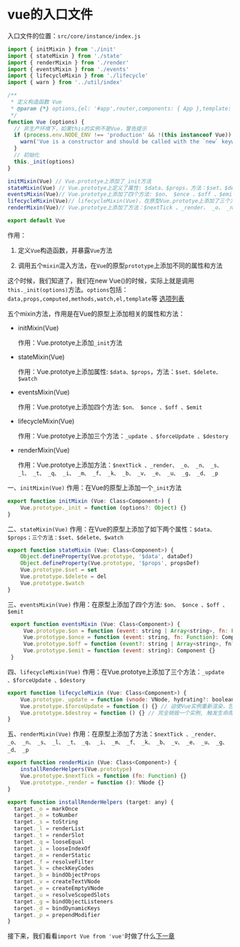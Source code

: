 # vue的入口文件

入口文件的位置：`src/core/instance/index.js`

``` javascript
import { initMixin } from './init'
import { stateMixin } from './state'
import { renderMixin } from './render'
import { eventsMixin } from './events'
import { lifecycleMixin } from './lifecycle'
import { warn } from '../util/index'

/**
 * 定义构造函数 Vue
 * @param {*} options,{el: '#app',router,components: { App },template: '<App/>',}
 */
function Vue (options) {
  // 非生产环境下，如果this的实例不是Vue，警告提示
  if (process.env.NODE_ENV !== 'production' && !(this instanceof Vue)) {
    warn('Vue is a constructor and should be called with the `new` keyword')
  }
  // 初始化
  this._init(options)
}

initMixin(Vue) // Vue.prototye上添加了_init方法
stateMixin(Vue) // Vue.prototye上定义了属性: $data、$props，方法：$set、$delete、$watch
eventsMixin(Vue)// Vue.prototye上添加了四个方法: $on、 $once 、$off 、$emit
lifecycleMixin(Vue)// lifecycleMixin(Vue)，在原型Vue.prototye上添加了三个方法：_update 、$forceUpdate 、$destory
renderMixin(Vue)// Vue.prototye上添加了方法：$nextTick 、_render、 _o、 _n、 _s、 _l、 _t、 _q、 _i、 _m、 _f、 _k、 _b、 _v、 _e、 _u、 _g、 _d、 _p

export default Vue

```

作用：

1. 定义`Vue`构造函数，并暴露`Vue`方法

2. 调用五个`mixin`混入方法，在`Vue`的原型`prototype`上添加不同的属性和方法

这个时候，我们知道了，我们在new Vue()的时候，实际上就是调用`this._init(options)`方法。`options`包括：`data,props,computed,methods,watch,el,template`等
[选项列表](https://cn.vuejs.org/v2/api/#%E9%80%89%E9%A1%B9-%E6%95%B0%E6%8D%AE)

五个mixin方法，作用是在Vue的原型上添加相关的属性和方法：

- initMixin(Vue)

    作用：Vue.prototye上添加`_init`方法

- stateMixin(Vue)

    作用：Vue.prototye上添加属性: `$data、$props`，方法：`$set、$delete、$watch`

- eventsMixin(Vue)

    作用：Vue.prototye上添加四个方法: `$on、 $once 、$off 、$emit`

- lifecycleMixin(Vue)

    作用：Vue.prototye上添加三个方法：`_update 、$forceUpdate 、$destory`
- renderMixin(Vue)

    作用：Vue.prototye上添加方法：`$nextTick 、_render、 _o、 _n、 _s、 _l、 _t、 _q、 _i、 _m、 _f、 _k、 _b、 _v、 _e、 _u、 _g、 _d、 _p`

一、`initMixin(Vue)`
作用：在Vue的原型上添加一个`_init`方法

```javascript
export function initMixin (Vue: Class<Component>) {
    Vue.prototype._init = function (options?: Object) {}
}
```

二、`stateMixin(Vue)`
作用：在Vue的原型上添加了如下两个属性：`$data、$props；三个方法：$set、$delete、$watch`

```javascript
export function stateMixin (Vue: Class<Component>) {
    Object.defineProperty(Vue.prototype, '$data', dataDef)
    Object.defineProperty(Vue.prototype, '$props', propsDef)
    Vue.prototype.$set = set
    Vue.prototype.$delete = del
    Vue.prototype.$watch
}
```

三、`eventsMixin(Vue)`
作用：在原型上添加了四个方法: `$on、 $once 、$off 、$emit`

```javascript
 export function eventsMixin (Vue: Class<Component>) {
     Vue.prototype.$on = function (event: string | Array<string>, fn: Function): Component {}
     Vue.prototype.$once = function (event: string, fn: Function): Component {}
     Vue.prototype.$off = function (event?: string | Array<string>, fn?: Function): Component {}
     Vue.prototype.$emit = function (event: string): Component {}
 }
```

四、`lifecycleMixin(Vue)`
作用：在Vue.prototye上添加了三个方法：`_update 、$forceUpdate 、$destory`

```javascript
export function lifecycleMixin (Vue: Class<Component>) {
    Vue.prototype._update = function (vnode: VNode, hydrating?: boolean) {}
    Vue.prototype.$forceUpdate = function () {} // 迫使Vue实例重新渲染，包括其下的子组件
    Vue.prototype.$destroy = function () {} // 完全销毁一个实例, 触发生命周期beforeDestroy和destroyed
}
```

五、`renderMixin(Vue)`
作用：在原型上添加了方法：`$nextTick 、_render、 _o、 _n、 _s、 _l、 _t、 _q、 _i、 _m、 _f、 _k、 _b、 _v、 _e、 _u、 _g、 _d、 _p`

```javascript
export function renderMixin (Vue: Class<Component>) {
    installRenderHelpers(Vue.prototype)
    Vue.prototype.$nextTick = function (fn: Function) {}
    Vue.prototype._render = function (): VNode {}
}
```

```javascript
export function installRenderHelpers (target: any) {
  target._o = markOnce
  target._n = toNumber
  target._s = toString
  target._l = renderList
  target._t = renderSlot
  target._q = looseEqual
  target._i = looseIndexOf
  target._m = renderStatic
  target._f = resolveFilter
  target._k = checkKeyCodes
  target._b = bindObjectProps
  target._v = createTextVNode
  target._e = createEmptyVNode
  target._u = resolveScopedSlots
  target._g = bindObjectListeners
  target._d = bindDynamicKeys
  target._p = prependModifier
}
```
接下来，我们看看`import Vue from 'vue'`时做了什么[下一章](./import.md)
